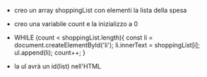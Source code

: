 <!-- Data una lista della spesa -->

- creo un array shoppingList con elementi la lista della spesa

<!-- stampare sulla pagina gli elementi della lista individualmente con un ciclo while. -->

- creo una variabile count e la inizializzo a 0

- WHILE (count < shoppingList.length){
    const li = document.createElementById('li');
    li.innerText = shoppingList[i];
    ul.append(li);
    count++;
}

- la ul avrà un id(list) nell'HTML